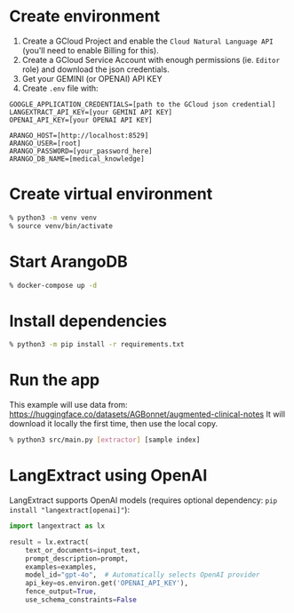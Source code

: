 # Create environment

1. Create a GCloud Project and enable the `Cloud Natural Language API` (you'll need to enable Billing for this).
2. Create a GCloud Service Account with enough permissions (ie. `Editor` role) and download the json credentials.
3. Get your GEMINI (or OPENAI) API KEY
4. Create `.env` file with:
```
GOOGLE_APPLICATION_CREDENTIALS=[path to the GCloud json credential]
LANGEXTRACT_API_KEY=[your GEMINI API KEY]
OPENAI_API_KEY=[your OPENAI API KEY]

ARANGO_HOST=[http://localhost:8529]
ARANGO_USER=[root]
ARANGO_PASSWORD=[your_password_here]
ARANGO_DB_NAME=[medical_knowledge]
```

# Create virtual environment

```sh
% python3 -m venv venv
% source venv/bin/activate
```

# Start ArangoDB

```sh
% docker-compose up -d
```

# Install dependencies

```sh
% python3 -m pip install -r requirements.txt
```

# Run the app

This example will use data from: https://huggingface.co/datasets/AGBonnet/augmented-clinical-notes
It will download it locally the first time, then use the local copy.

```sh
% python3 src/main.py [extractor] [sample index]
```

# LangExtract using OpenAI

LangExtract supports OpenAI models (requires optional dependency: `pip install "langextract[openai]"`):

```python
import langextract as lx

result = lx.extract(
    text_or_documents=input_text,
    prompt_description=prompt,
    examples=examples,
    model_id="gpt-4o",  # Automatically selects OpenAI provider
    api_key=os.environ.get('OPENAI_API_KEY'),
    fence_output=True,
    use_schema_constraints=False
```